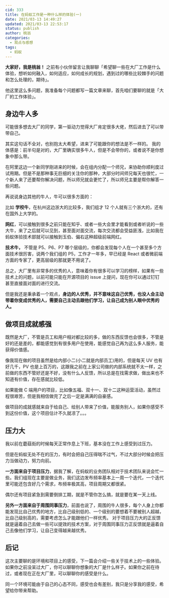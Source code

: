 ```yaml
---
cid: 333
title: 在蚂蚁工作是一种什么样的体验(一)
date: 2021/03-13 14:49:27
updated: 2021/03-13 22:53:17
status: publish
author: 桃翁
categories: 
  - 观点与感想
tags: 
  - 蚂蚁
---
```



**大家好，我是桃翁！**
之前有小伙伴留言让我聊聊「希望聊一些在大厂工作是什么体验，想听如何融入，如何适应，如何成长的规划，遇到过的哪些比较棘手的问题和怎么处理的，期待」。

他这里这么多问题，我准备每个问题都写一篇文章来聊，首先咱们要聊的就是「大厂的工作体验」。
## 身边牛人多
可能很多想去大厂的同学，第一驱动力觉得大厂肯定很多大佬，然后进去了可以带带自己。

其实这句话不全对，也别抱太大希望，进来了可能跟你的想法是不一样的。
我的体感是：前半句是对的，大厂里确实很多牛人，但是不会带你的，或者说不是你想象中那么带。

在阿里这边一个新同学刚进来的时候，会在组内分配一个师兄，来协助你顺利度过试用期。但是不是那种事无巨细的关注你的那种，大部分时间师兄每天也很忙，一个新人来了还要帮你解决问题，所以师兄就会更忙了，所以师兄主要是帮你解答一些问题。

再说说身边其他的牛人，牛可以很多方面的：

比如 **学校牛**，在杭州这边浙大的比较多，我们组才 12 个人就有三个浙大的，还有在国外上大学的。

**网红**，可以接触到很多之前只能在知乎、或者一些大会里才能看到或者听说的一些大牛，来了之后就可以见到，甚至面对面交流，每次交流都会受益匪浅，比如我在蚂蚁体验技术部就可以接触到玉伯、偏右这种超级前端网红。

**技术牛，** 不管是 P5、P6、P7 哪个层级的，你都会发现每个人在一个甚至多个方面技术很厉害，说两个我们组的 P5，工作才一年多，早已经是 React 或者微前端方面的专家了，更高层级的那就更不用说了。

总之，大厂里有非常多的优秀的人，意味着你有很多可以学习的榜样，如果有一些技术上的问题，以前可能只能在开源项目的 issue 上提问，现在你可以通过钉钉甚至直接面对面的进行交流。

但是我还是秉承着一个观点，**身边的人优秀，并不意味这自己优秀，也没人会主动带着你变成优秀的人，需要自己主动去跟他们学习，让自己成为别人眼中优秀的人。**

## 做项目成就感强

既然是大厂，不管是员工和用户相对都比较的多，做的东西反馈也会很多，不管是好的还是差的，都能感觉到有很多用户在使用，能感觉自己再为这么多人服务，能获得价值感。

像我现在做的项目虽然是给内部小二(小二就是内部员工)用的，但是每天 UV 也有好几千，PV 也是上百万的，这跟我之前在上家公司做的内部系统就不太一样，之前做的东西不管好还是不好，没有什么人反馈，所以总是在找需求做，做出来也不知道有价值，存在感就比较低。

如果能做 C 端用户的项目，比如像五福、双十一、双十二这种运营活动，虽然过程很艰苦，但是我相信做完了之后一定是满满的自豪感。

做项目的成就感就来自于给自己、给别人带来了价值，能服务别人，如果你感受不到这份价值，这个项目估计不久就凉了。。。

## 压力大

我以前在蘑菇街的时候每天正常作息上下班，基本没在工作上感受到过压力。

但是在蚂蚁无处不在的压力，有时会把自己压得喘不过气，不过大部分时候会把压力当做动力，努力向前。

**一方面来自于项目压力**，据我了解，在蚂蚁的业务团队相对于技术团队来说会忙一些。我们组现在主要是做业务，我们这边发布频率基本上一周一个迭代，一个迭代里可能还包含好几个需求，布频率极其高，项目周期又都很紧。

偶尔还有项目紧急到需要倒排工期，就是不管你怎么搞，就是要在某一天上线。

**另外一方面来自于周围同事压力**，前面也说了，周围的牛人很多，每个人身上你都能发现比自己优秀的地方，比自己级别低的、一个级别的要想着不要被别人超越，比自己级别高的，需要考虑怎么才能跟他们一样优秀。
对于项目压力大的正反馈就是逼着自己去做一些可以提效的技术方案，对于周围同事压力正反馈就是逼着自己去像他们学习，让自己变得越来越优秀。

## 后记

这次主要聊的是环境和项目上的感受，下一篇会介绍一些关于技术上的一些体验。如果你之前没呆过大厂，你可以聊聊你想象的大厂是什么样子。如果你之前在待过，或者现在正在大厂里，可以聊聊你的感受是什么。

同一个环境可能由于自己的心态不同，感受也会有差别，我只是分享我的感受，希望给你带来帮助。